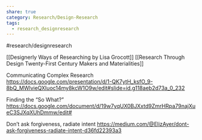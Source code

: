 ```yaml
---
share: true
category: Research/Design-Research
tags:
  - research_designresearch
---
```



#research/designresearch

[[Designerly Ways of Researching by Lisa Grocott]]
[[Research Through Design Twenty-First Century Makers and Materialities]]

Communicating Complex Research
https://docs.google.com/presentation/d/1-QK7ytH_ksfO_9-8bQ_MWlvieQXIuoc14my8kcW1O9w/edit#slide=id.g118aeb2d73a_0_232

Finding the “So What?”
https://docs.google.com/document/d/19w7yqUX0BJXxtd9ZmrHRpa79najXueC3SJXqXUhDmmw/edit#

Don’t ask forgiveness, radiate intent
https://medium.com/@ElizAyer/dont-ask-forgiveness-radiate-intent-d36fd22393a3